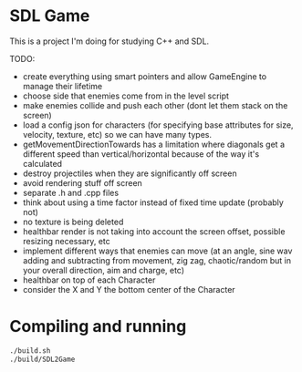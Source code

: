 # SDL Game

This is a project I'm doing for studying C++ and SDL.

TODO:
- create everything using smart pointers and allow GameEngine to manage their lifetime
- choose side that enemies come from in the level script
- make enemies collide and push each other (dont let them stack on the screen)
- load a config json for characters (for specifying base attributes for size, velocity, texture, etc) so we can have many types.
- getMovementDirectionTowards has a limitation where diagonals get a different speed than vertical/horizontal because of the way it's calculated
- destroy projectiles when they are significantly off screen
- avoid rendering stuff off screen
- separate .h and .cpp files
- think about using a time factor instead of fixed time update (probably not)
- no texture is being deleted
- healthbar render is not taking into account the screen offset, possible resizing necessary, etc
- implement different ways that enemies can move (at an angle, sine wav adding and subtracting from movement, zig zag, chaotic/random but in your overall direction, aim and charge, etc)
- healthbar on top of each Character
- consider the X and Y the bottom center of the Character

# Compiling and running

```bash
./build.sh
./build/SDL2Game
```
